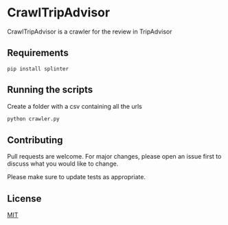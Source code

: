# CrawlTripAdvisor

CrawlTripAdvisor is a crawler for the review in TripAdvisor


## Requirements

```pydocstring
pip install splinter
```

## Running the scripts

Create a folder with a csv containing all the urls

```zsh
python crawler.py
```





## Contributing
Pull requests are welcome. For major changes, please open an issue first to discuss what you would like to change.

Please make sure to update tests as appropriate.

## License
[MIT](https://choosealicense.com/licenses/mit/)